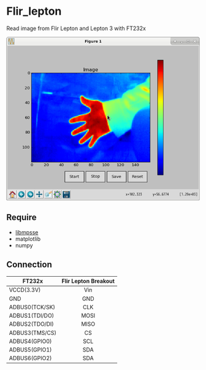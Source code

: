 # Flir_lepton
Read image from Flir Lepton and Lepton 3 with FT232x

![GUI image](https://github.com/penguintantin/Flir_lepton/blob/master/lepton_gui2.png?raw=true)

## Require
* [libmpsse](https://github.com/devttys0/libmpsse)
* matplotlib
* numpy

## Connection
| FT232x        | Flir Lepton Breakout  |
| ------------- |:-------------:|
| VCCD(3.3V)      | Vin |
| GND      | GND     | 
| ADBUS0(TCK/SK) | CLK      |
| ADBUS1(TDI/DO) | MOSI |
| ADBUS2(TDO/DI) | MISO     | 
| ADBUS3(TMS/CS) | CS      |
| ADBUS4(GPIO0) | SCL |
| ADBUS5(GPIO1) | SDA    | 
| ADBUS6(GPIO2) | SDA      |
